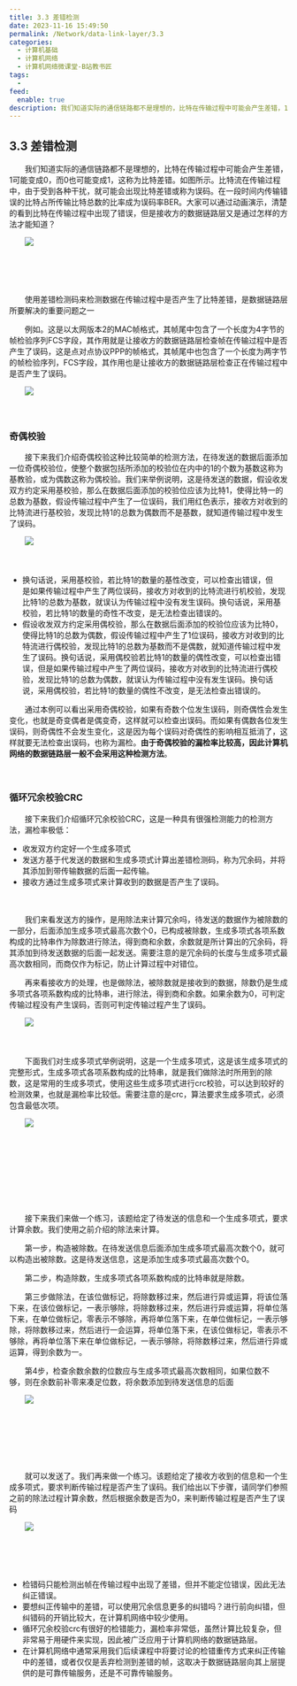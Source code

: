 ```yaml
---
title: 3.3 差错检测
date: 2023-11-16 15:49:50
permalink: /Network/data-link-layer/3.3
categories:
  - 计算机基础
  - 计算机网络
  - 计算机网络微课堂-B站教书匠
tags:
  - 
feed:
  enable: true
description: 我们知道‍‍实际的通信链路都不是理想的，比特在传输过程中可能会产生差错，1可能变成0，‍‍而0也可能变成1，这称为比特差错。如图所示。比特流在传输过程中，‍‍由于受到各种干扰，就可能会出现比特差错或称为误码。‍‍
---
```



## 3.3 差错检测

　　我们知道‍‍实际的通信链路都不是理想的，比特在传输过程中可能会产生差错，1可能变成0，‍‍而0也可能变成1，这称为比特差错。如图所示。比特流在传输过程中，‍‍由于受到各种干扰，就可能会出现比特差错或称为误码。‍‍在一段时间内‍‍传输错误的比特占所传输比特总数的比率成为误码率BER。大家可以通过动画演示，‍‍清楚的看到比特在传输过程中出现了错误，但是接收方的数据链路层‍‍又是通过怎样的方法才能知道？
<!-- more -->

　　![](https://image.peterjxl.com/blog/image-20211212105801-1te4g3x.png)

　　‍

　　‍

　　使用差错检测码‍‍来检测数据在传输过程中是否产生了比特差错，是数据链路层所要解决的重要问题之一

　　例如。‍这是以太网版本2的MAC帧格式，其帧尾中包含了一个长度为4字节的帧检验序列FCS字段，‍‍其作用就是让接收方的数据链路层检查帧在传输过程中是否产生了误码，‍‍这是点对点协议PPP的帧格式，其帧尾中也包含了一个长度为两字节的帧检验序列，‍‍FCS字段，其作用也是让接收方的数据链路层检查正在传输过程中是否产生了误码。

　　![](https://image.peterjxl.com/blog/image-20211212105914-v96khnq.png)

　　‍

### 奇偶校验

　　接下来‍‍我们介绍奇偶校验这种比较简单的检测方法，在待发送的数据后面添加一位奇偶校验位，‍‍使整个数据包括所添加的校验位在内中的1的个数为基数这称为基教验，或为偶数这称为偶校验。‍‍我们来举例说明，这是待发送的数据，假设收发双方约定采用基校验，‍‍那么在数据后面添加的校验位应该为比特1，使得比特一的总数为基数，‍‍假设传输过程中产生了一位误码，我们用红色表示，接收方对收到的比特流进行基校验，‍‍发现比特1的总数为偶数而不是基数，就知道传输过程中发生了误码。‍‍

　　![](https://image.peterjxl.com/blog/image-20211212110154-ta5pwxr.png)

　　‍

* 换句话说，‍‍采用基校验，若比特1的数量的基性改变，可以检查出错误，但是‍‍如果传输过程中产生了两位误码，接收方对收到的比特流进行机校验，‍‍发现比特1的总数为基数，就误认为传输过程中没有发生误码。换句话说，采用基校验，‍‍若比特1的数量的奇性不改变，是无法检查出错误的。‍‍
* 假设收发双方约定采用偶校验，‍‍那么在数据后面添加的校验位应该为比特0，使得比特1的总数为偶数，‍‍假设传输过程中产生了1位误码，接收方对收到的比特流进行偶校验，‍‍发现比特1的总数为基数而不是偶数，就知道传输过程中发生了误码。换句话说，采用偶校验‍‍若比特1的数量的偶性改变，可以检查出错误，但是如果传输过程中产生了两位误码，接收方对收到的比特流进行偶校验，发现比特1的总数为偶数，‍‍就误认为传输过程中没有发生误码。换句话说，采用偶校验，若比特1的数量的偶性不改变，‍‍是无法检查出错误的。‍‍

　　通过本例可以看出采用奇偶校验，如果有奇数个位发生误码，则奇偶性会发生变化，也就是奇变偶者是偶变奇，这样就可以检查出误码。而如果有偶数各位发生误码，则奇偶性不会发生变化，‍‍这是因为每个误码对奇偶性的影响相互抵消了，这样就要无法检查出误码，也称为漏检。‍‍**由于奇偶校验的漏检率比较高，因此计算机网络的数据链路层一般不会采用这种检测方法**。‍‍

　　‍

### 循环冗余校验CRC

　　接下来我们介绍循环冗余校验CRC，这是一种具有很强检测能力的检测方法，漏检率极低：

* 收发双方约定好一个生成多项式
* 发送方基于代发送的数据和生成多项式计算出差错检测码，称为冗余码，‍‍并将其添加到带传输数据的后面一起传输。
* 接收方通过生成多项式来计算‍‍收到的数据是否产生了误码。

　　‍

　　我们来看发送方的操作，是用除法来计算冗余吗，待发送的数据作为被除数的一部分，后面添加生成多项式最高次数个0，已构成被除数，‍‍生成多项式各项系数构成的比特串作为除数进行除法，得到商‍‍和余数，余数就是所计算出的冗余码，将其添加到待发送数据的后面一起发送。‍‍需要注意的是‍‍冗余码的长度与生成多项式最高次数相同，而商仅作为标记，防止计算过程中对错位。‍‍

　　再来看接收方的处理，也是做除法，被除数就是接收到的数据，‍‍除数仍是生成多项式各项系数构成的比特串，进行除法，得到商和余数。‍‍如果余数为0，‍‍可判定传输过程没有产生误码，否则可判定传输过程产生了误码。‍‍

　　![](https://image.peterjxl.com/blog/image-20211212110801-529g1wt.png)

　　‍

　　下面‍‍我们对生成多项式举例说明，这是一个生成多项式，这是该生成多项式的完整形式，‍‍生成多项式各项系数构成的比特串，就是我们做除法时所用到的除数，‍‍这是常用的生成多项式，使用这些生成多项式进行crc校验，可以达到较好的检测效果，‍‍也就是漏检率比较低。需要注意的是crc，算法要求生成多项式，必须包含最低次项。‍‍

　　![](https://image.peterjxl.com/blog/image-20211212110855-wdmqwkw.png)

　　‍

　　‍

　　‍

　　‍

　　接下来‍‍我们来做一个练习，该题给定了待发送的信息和一个生成多项式，要求计算余数。‍‍我们使用之前介绍的除法来计算。

　　第一步，构造被除数。‍‍在待发送信息后面添加生成多项式最高次数个0，就可以构造出被除数。这是待发送信息，‍‍这是添加生成多项式最高次数个0。

　　第二步，构造除数，‍‍生成多项式各项系数构成的比特串就是除数。

　　第三步做除法，‍‍在该位做标记，将除数移过来，然后进行异或运算，将该位落下来，‍‍在该位做标记，一表示够除，将除数移过来，然后进行异或运算，‍‍将单位落下来，在单位做标记，零表示不够除，再将单位落下来，在单位做标记，‍‍一表示够除，将除数移过来，然后进行一会运算，‍‍将单位落下来，在该位做标记，零表示不够除，再将单位落下来在单位做标记，‍‍一表示够除，将除数移过来，然后进行异或运算，得到余数为一。‍‍

　　第4步，‍‍检查余数余数的位数应与生成多项式最高次数相同，如果位数不够，‍‍则在余数前补零来凑足位数，将余数添加到待发送信息的后面

　　![](https://image.peterjxl.com/blog/image-20211212111053-4udves2.png)

　　‍

　　‍

　　‍

　　就可以发送了。‍‍我们再来做一个练习。该题给定了接收方收到的信息和一个生成多项式，‍‍要求判断传输过程是否产生了误码。我们给出以下步骤，‍‍请同学们参照之前的除法过程计算余数，然后根据余数是否为0，‍‍来判断传输过程是否产生了误码

　　![](https://image.peterjxl.com/blog/image-20211212111128-d26smv9.png)

　　‍

　　‍

* 检错码只能检测出帧在传输过程中出现了差错，但并不能定位错误，因此无法纠正错误。‍‍
* 要想纠正传输中的差错，可以使用冗余信息更多的纠错吗？‍‍进行前向纠错，但纠错码的开销比较大，在计算机网络中较少使用。
* 循环冗余校验crc‍‍有很好的检错能力，漏检率非常低，虽然计算比较复杂，但非常易于用硬件来实现，‍‍因此被广泛应用于计算机网络的数据链路层。
* 在计算机网络中通常采用我们后续课程中‍‍将要讨论的检错重传方式来纠正传输中的差错，或者仅仅是丢弃检测到差错的帧，‍‍这取决于数据链路层向其上层‍‍提供的是可靠传输服务，还是不可靠传输服务。

　　‍
